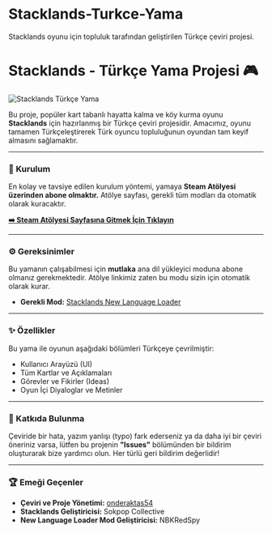 # Stacklands-Turkce-Yama
Stacklands oyunu için topluluk tarafından geliştirilen Türkçe çeviri projesi.
# Stacklands - Türkçe Yama Projesi 🎮

![Stacklands Türkçe Yama](https://github.com/onderaktas54/Stacklands-Turkce-Yama/blob/main/preview.png?raw=true)

Bu proje, popüler kart tabanlı hayatta kalma ve köy kurma oyunu **Stacklands** için hazırlanmış bir Türkçe çeviri projesidir. Amacımız, oyunu tamamen Türkçeleştirerek Türk oyuncu topluluğunun oyundan tam keyif almasını sağlamaktır.

---

### 📜 Kurulum

En kolay ve tavsiye edilen kurulum yöntemi, yamaya **Steam Atölyesi üzerinden abone olmaktır.** Atölye sayfası, gerekli tüm modları da otomatik olarak kuracaktır.

**[➡️ Steam Atölyesi Sayfasına Gitmek İçin Tıklayın]([https://steamcommunity.com/sharedfiles/filedetails/?id=3497932803](https://steamcommunity.com/sharedfiles/filedetails/?id=3497932803))**

---

### ⚙️ Gereksinimler

Bu yamanın çalışabilmesi için **mutlaka** ana dil yükleyici moduna abone olmanız gerekmektedir. Atölye linkimiz zaten bu modu sizin için otomatik olarak kurar.

* **Gerekli Mod:** [Stacklands New Language Loader](https://steamcommunity.com/workshop/filedetails/?id=3022323444)

---

### ✨ Özellikler

Bu yama ile oyunun aşağıdaki bölümleri Türkçeye çevrilmiştir:
-   Kullanıcı Arayüzü (UI)
-   Tüm Kartlar ve Açıklamaları
-   Görevler ve Fikirler (Ideas)
-   Oyun İçi Diyaloglar ve Metinler

---

### 🤝 Katkıda Bulunma

Çeviride bir hata, yazım yanlışı (typo) fark ederseniz ya da daha iyi bir çeviri öneriniz varsa, lütfen bu projenin **"Issues"** bölümünden bir bildirim oluşturarak bize yardımcı olun. Her türlü geri bildirim değerlidir!

---

### 🏆 Emeği Geçenler

* **Çeviri ve Proje Yönetimi:** [onderaktas54](https://github.com/onderaktas54)
* **Stacklands Geliştiricisi:** Sokpop Collective
* **New Language Loader Mod Geliştiricisi:** NBKRedSpy
